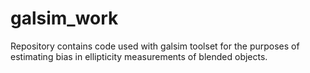galsim_work
===========

Repository contains code used with galsim toolset for the purposes of estimating bias in ellipticity measurements of blended objects.
